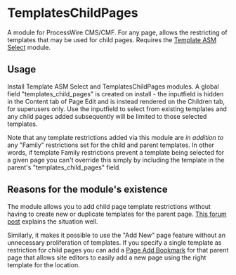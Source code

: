 # TemplatesChildPages

A module for ProcessWire CMS/CMF. For any page, allows the restricting of templates that may be used for child pages. Requires the [Template ASM Select](https://github.com/Hani79/Processwire_FieldType_Templates) module.

## Usage

Install Template ASM Select and TemplatesChildPages modules. A global field "templates_child_pages" is created on install - the inputfield is hidden in the Content tab of Page Edit and is instead rendered on the Children tab, for superusers only. Use the inputfield to select from existing templates and any child pages added subsequently will be limited to those selected templates. 

Note that any template restrictions added via this module are *in addition to* any "Family" restrictions set for the child and parent templates. In other words, if template Family restrictions prevent a template being selected for a given page you can't override this simply by including the template in the parent's "templates_child_pages" field.

## Reasons for the module's existence 

The module allows you to add child page template restrictions without having to create new or duplicate templates for the parent page. [This forum post](https://processwire.com/talk/topic/13374-allowed-templates-on-a-page-basis/#entry120845) explains the situation well.

Similarly, it makes it possible to use the "Add New" page feature without an unnecessary proliferation of templates. If you specify a single template as restriction for child pages you can add a [Page Add Bookmark](https://processwire.com/blog/posts/processwire-2.6.17-expands-admin-navigation-with-bookmarks/#page-add-bookmarks) for that parent page that allows site editors to easily add a new page using the right template for the location.